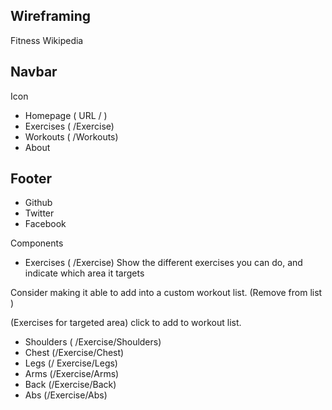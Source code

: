 ## Wireframing

Fitness Wikipedia

## Navbar

Icon

- Homepage ( URL / )
- Exercises ( /Exercise)
- Workouts ( /Workouts)
- About

## Footer

- Github
- Twitter
- Facebook

Components

- Exercises ( /Exercise)
  Show the different exercises you can do, and indicate which area it targets

<!-- - Workouts ( /Workouts) -->

Consider making it able to add into a custom workout list. (Remove from list )

(Exercises for targeted area)
click to add to workout list.

- Shoulders ( /Exercise/Shoulders)
- Chest (/Exercise/Chest)
- Legs (/ Exercise/Legs)
- Arms (/Exercise/Arms)
- Back (/Exercise/Back)
- Abs (/Exercise/Abs)
